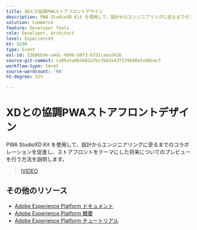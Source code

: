 ```yaml
---
title: XDとの協調PWAストアフロントデザイン
description: PWA StudioXD Kit を使用して、設計からエンジニアリングに至るまでのコラボレーションを促進し、ストアフロントをテーマにした将来についてのプレビューを行う方法を説明します。
solution: Commerce
feature: Developer Tools
role: Developer, Architect
level: Experienced
kt: 9200
type: Event
exl-id: 53b8bb9e-a4dc-4b96-b0f3-bfd1caacd426
source-git-commit: ca06e5a8b1602a7bcfb83a43f529680a5a96bacf
workflow-type: tm+mt
source-wordcount: '98'
ht-degree: 32%

---
```


# XDとの協調PWAストアフロントデザイン

PWA StudioXD Kit を使用して、設計からエンジニアリングに至るまでのコラボレーションを促進し、ストアフロントをテーマにした将来についてのプレビューを行う方法を説明します。

>[!VIDEO](https://video.tv.adobe.com/v/337725/?quality=12&learn=on&hidetitle=true)

## その他のリソース

- [Adobe Experience Platform ドキュメント](https://experienceleague.adobe.com/docs/experience-platform.html?lang=ja)
- [Adobe Experience Platform 概要](https://experienceleague.adobe.com/docs/experience-platform/landing/home.html?lang=ja)
- [Adobe Experience Platform チュートリアル](https://experienceleague.adobe.com/docs/platform-learn/tutorials/overview.html?lang=ja)
